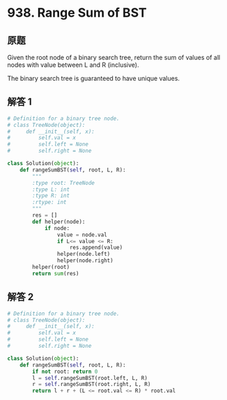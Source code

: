 # 938. Range Sum of BST

## 原题

Given the root node of a binary search tree, return the sum of values of all nodes with value between L and R (inclusive).

The binary search tree is guaranteed to have unique values.

## 解答 1

```python
# Definition for a binary tree node.
# class TreeNode(object):
#     def __init__(self, x):
#         self.val = x
#         self.left = None
#         self.right = None

class Solution(object):
    def rangeSumBST(self, root, L, R):
        """
        :type root: TreeNode
        :type L: int
        :type R: int
        :rtype: int
        """
        res = []
        def helper(node):
            if node:
                value = node.val
                if L<= value <= R:
                    res.append(value)
                helper(node.left)
                helper(node.right)
        helper(root)
        return sum(res)
```

## 解答 2

```python
# Definition for a binary tree node.
# class TreeNode(object):
#     def __init__(self, x):
#         self.val = x
#         self.left = None
#         self.right = None

class Solution(object): 
    def rangeSumBST(self, root, L, R):
        if not root: return 0
        l = self.rangeSumBST(root.left, L, R)
        r = self.rangeSumBST(root.right, L, R)
        return l + r + (L <= root.val <= R) * root.val
```